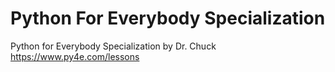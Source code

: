 # Python For Everybody Specialization
Python for Everybody Specialization by Dr. Chuck \
https://www.py4e.com/lessons
